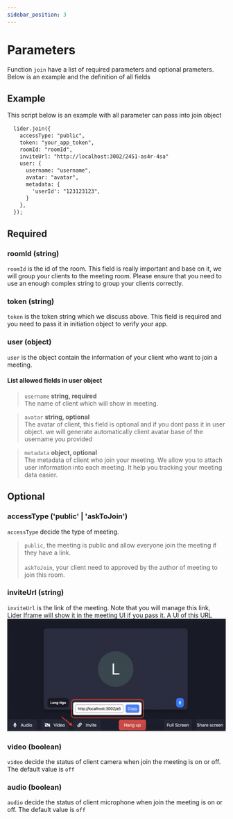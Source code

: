```yaml
---
sidebar_position: 3
---
```


# Parameters

Function <code>join</code> have a list of required parameters and optional prameters. <br />
Below is an example and the definition of all fields

## Example

This script below is an example with all parameter can pass into join object

```JS
  lider.join({
    accessType: "public",
    token: "your_app_token",
    roomId: "roomId",
    inviteUrl: "http://localhost:3002/2451-as4r-4sa"
    user: {
      username: "username",
      avatar: "avatar",
      metadata: {
        'userId': "123123123",
      }
    },
  });
```

## Required

### roomId (string)

<code>roomId</code> is the id of the room. This field is really important and base on it, we will group your clients to the meeting room. Please ensure that you need to use an enough complex string to group your clients correctly.

### token (string)

<code>token</code> is the token string which we discuss above. This field is required and you need to pass it in initiation object to verify your app.

### user (object)

<code>user</code> is the object contain the information of your client who want to join a meeting.

#### List allowed fields in user object

> `username` **string, required**<br />
> The name of client which will show in meeting.

> `avatar` **string, optional**<br />
> The avatar of client, this field is optional and if you dont pass it in user object. we will generate automatically client avatar base of the username you provided

> `metadata` **object, optional**<br />
> The metadata of client who join your meeting. We allow you to attach user information into each meeting. It help you tracking your meeting data easier.

## Optional

### accessType ('public' | 'askToJoin')

`accessType` decide the type of meeting.

> `public`, the meeting is public and allow everyone join the meeting if they have a link. <br />  
> `askToJoin`, your client need to approved by the author of meeting to join this room.

### inviteUrl (string)

`inviteUrl` is the link of the meeting. Note that you will manage this link, Lider Iframe will show it in the meeting UI if you pass it.
A UI of this URL
![invite-url-example.png](../../static/img/invite-url-example.png)

### video (boolean)

`video` decide the status of client camera when join the meeting is on or off. The default value is `off`

### audio (boolean)

`audio` decide the status of client microphone when join the meeting is on or off. The default value is `off`
